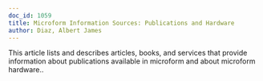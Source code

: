 ```yaml
---
doc_id: 1059
title: Microform Information Sources: Publications and Hardware
author: Diaz, Albert James
---
```


This article lists and describes articles, books, and services that provide 
information about publications available in microform and about microform 
hardware..